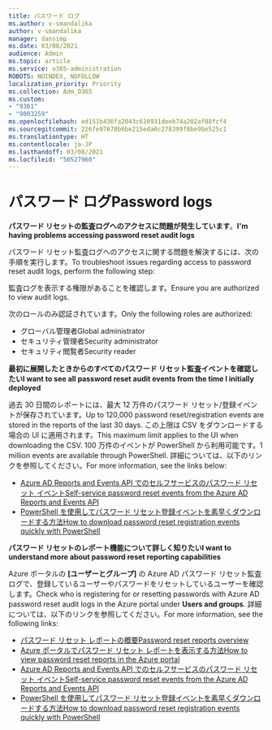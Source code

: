 ```yaml
---
title: パスワード ログ
ms.author: v-smandalika
author: v-smandalika
manager: dansimp
ms.date: 03/08/2021
audience: Admin
ms.topic: article
ms.service: o365-administration
ROBOTS: NOINDEX, NOFOLLOW
localization_priority: Priority
ms.collection: Adm_O365
ms.custom:
- "9361"
- "9003259"
ms.openlocfilehash: ed151b436fa2043c610931deeb74a202af88fcf4
ms.sourcegitcommit: 226fe97678b6be215eda0c278399f8be9be525c1
ms.translationtype: HT
ms.contentlocale: ja-JP
ms.lasthandoff: 03/08/2021
ms.locfileid: "50527960"
---
```

# <a name="password-logs"></a><span data-ttu-id="ae536-102">パスワード ログ</span><span class="sxs-lookup"><span data-stu-id="ae536-102">Password logs</span></span>

<span data-ttu-id="ae536-103">**パスワード リセットの監査ログへのアクセスに問題が発生しています**。</span><span class="sxs-lookup"><span data-stu-id="ae536-103">**I'm having problems accessing password reset audit logs**</span></span>

<span data-ttu-id="ae536-104">パスワード リセット監査ログへのアクセスに関する問題を解決するには、次の手順を実行します。</span><span class="sxs-lookup"><span data-stu-id="ae536-104">To troubleshoot issues regarding access to password reset audit logs, perform the following step:</span></span>

<span data-ttu-id="ae536-105">監査ログを表示する権限があることを確認します。</span><span class="sxs-lookup"><span data-stu-id="ae536-105">Ensure you are authorized to view audit logs.</span></span> 

<span data-ttu-id="ae536-106">次のロールのみ認証されています。</span><span class="sxs-lookup"><span data-stu-id="ae536-106">Only the following roles are authorized:</span></span>
 - <span data-ttu-id="ae536-107">グローバル管理者</span><span class="sxs-lookup"><span data-stu-id="ae536-107">Global administrator</span></span>
 - <span data-ttu-id="ae536-108">セキュリティ管理者</span><span class="sxs-lookup"><span data-stu-id="ae536-108">Security administrator</span></span>
 - <span data-ttu-id="ae536-109">セキュリティ閲覧者</span><span class="sxs-lookup"><span data-stu-id="ae536-109">Security reader</span></span>

<span data-ttu-id="ae536-110">**最初に展開したときからのすべてのパスワード リセット監査イベントを確認したい**</span><span class="sxs-lookup"><span data-stu-id="ae536-110">**I want to see all password reset audit events from the time I initially deployed**</span></span>

<span data-ttu-id="ae536-111">過去 30 日間のレポートには、最大 12 万件のパスワード リセット/登録イベントが保存されています。</span><span class="sxs-lookup"><span data-stu-id="ae536-111">Up to 120,000 password reset/registration events are stored in the reports of the last 30 days.</span></span> <span data-ttu-id="ae536-112">この上限は CSV をダウンロードする場合の UI に適用されます。</span><span class="sxs-lookup"><span data-stu-id="ae536-112">This maximum limit applies to the UI when downloading the CSV.</span></span> <span data-ttu-id="ae536-113">100 万件のイベントが PowerShell から利用可能です。</span><span class="sxs-lookup"><span data-stu-id="ae536-113">1 million events are available through PowerShell.</span></span>
<span data-ttu-id="ae536-114">詳細については、以下のリンクを参照してください。</span><span class="sxs-lookup"><span data-stu-id="ae536-114">For more information, see the links below:</span></span>

- [<span data-ttu-id="ae536-115">Azure AD Reports and Events API でのセルフサービスのパスワード リセット イベント</span><span class="sxs-lookup"><span data-stu-id="ae536-115">Self-service password reset events from the Azure AD Reports and Events API</span></span>](https://docs.microsoft.com/azure/active-directory/authentication/howto-sspr-reporting)
- [<span data-ttu-id="ae536-116">PowerShell を使用してパスワード リセット登録イベントを素早くダウンロードする方法</span><span class="sxs-lookup"><span data-stu-id="ae536-116">How to download password reset registration events quickly with PowerShell</span></span>](https://docs.microsoft.com/azure/active-directory/authentication/howto-sspr-reporting)

<span data-ttu-id="ae536-117">**パスワード リセットのレポート機能について詳しく知りたい**</span><span class="sxs-lookup"><span data-stu-id="ae536-117">**I want to understand more about password reset reporting capabilities**</span></span>

<span data-ttu-id="ae536-118">Azure ポータルの **[ユーザーとグループ]** の Azure AD パスワード リセット監査ログで、登録しているユーザーやパスワードをリセットしているユーザーを確認します。</span><span class="sxs-lookup"><span data-stu-id="ae536-118">Check who is registering for or resetting passwords with Azure AD password reset audit logs in the Azure portal under **Users and groups**.</span></span>
<span data-ttu-id="ae536-119">詳細については、以下のリンクを参照してください。</span><span class="sxs-lookup"><span data-stu-id="ae536-119">For more information, see the following links:</span></span>

- [<span data-ttu-id="ae536-120">パスワード リセット レポートの概要</span><span class="sxs-lookup"><span data-stu-id="ae536-120">Password reset reports overview</span></span>](https://docs.microsoft.com/azure/active-directory/authentication/howto-sspr-reporting)
- [<span data-ttu-id="ae536-121">Azure ポータルでパスワード リセット レポートを表示する方法</span><span class="sxs-lookup"><span data-stu-id="ae536-121">How to view password reset reports in the Azure portal</span></span>](https://docs.microsoft.com/azure/active-directory/authentication/howto-sspr-reporting)
- [<span data-ttu-id="ae536-122">Azure AD Reports and Events API でのセルフサービスのパスワード リセット イベント</span><span class="sxs-lookup"><span data-stu-id="ae536-122">Self-service password reset events from the Azure AD Reports and Events API</span></span>](https://docs.microsoft.com/azure/active-directory/authentication/howto-sspr-reporting)
- [<span data-ttu-id="ae536-123">PowerShell を使用してパスワード リセット登録イベントを素早くダウンロードする方法</span><span class="sxs-lookup"><span data-stu-id="ae536-123">How to download password reset registration events quickly with PowerShell</span></span>](https://docs.microsoft.com/azure/active-directory/authentication/howto-sspr-reporting)


